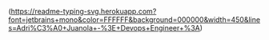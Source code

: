 (https://readme-typing-svg.herokuapp.com?font=jetbrains+mono&color=FFFFFF&background=000000&width=450&lines=Adri%C3%A0+Juanola+-%3E+Devops+Engineer+%3A)
